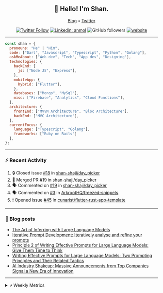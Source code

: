 <h2 align="center">👋 Hello! I'm Shan.</h2>
<p align="center">
  <a href="https://medium.com/feed/@shan-shaji">Blog</a> •
  <a href="https://twitter.com/intent/follow?screen_name=shan__shaji">Twitter</a>
</p>

<p align="center"><a href="https://twitter.com/intent/follow?screen_name=shan__shaji"><img src="https://img.shields.io/twitter/follow/shan__shaji?style=flat" alt="Twitter Follow"></a>
<a href="https://www.linkedin.com/in/shan-shaji/"><img src="https://img.shields.io/badge/shan-shaji?style=flat-square&amp;logo=Linkedin&amp;logoColor=white&amp;link=https://www.linkedin.com/in/shan-shaji/" alt="Linkedin: anmol"></a>
<img src="https://img.shields.io/github/followers/shan-shaji?label=Follow&amp;style=social" alt="GitHub followers">
<a href="http://shan-shaji.github.io/"><img src="https://img.shields.io/badge/Website-46a2f1.svg?&amp;style=flat-square&amp;logo=Google-Chrome&amp;logoColor=white&amp;link=http://shan-shaji.github.io/" alt="website"></a></p>

<hr>

```javascript
const shan = {
  pronouns: "He" | "Him",
  code: ["Dart", "Javascript", "Typescript", "Python", "Golang"],
  askMeAbout: ["Web dev", "Tech", "App dev", "Designing"],
  technologies: {
    backEnd: {
      js: ["Node JS", "Express"],
    },
    mobileApp: {
      hybrid: ["Flutter"],
    },
    databases: ["Mongo", "MySql"],
    misc: ["Firebase", "Analytics", "Cloud Functions"],
  },
  architecture: {
    frontEnd: ["MVVM Architecture", "Bloc Architecture"],
    backEnd: ["MVC Architecture"],
  },
  currentFocus: {
    language: ["Typescript", "Golang"],
    frameworks: ["Ruby on Rails"]
  },
};
```

---

### ⚡ Recent Activity

<!--START_SECTION:activity-->
1. 🔒 Closed issue [#18](https://github.com/shan-shaji/day_picker/issues/18) in [shan-shaji/day_picker](https://github.com/shan-shaji/day_picker)
2. 🎉 Merged PR [#19](https://github.com/shan-shaji/day_picker/pull/19) in [shan-shaji/day_picker](https://github.com/shan-shaji/day_picker)
3. 🗣 Commented on [#19](https://github.com/shan-shaji/day_picker/pull/19#issuecomment-1634430153) in [shan-shaji/day_picker](https://github.com/shan-shaji/day_picker)
4. 🗣 Commented on [#3](https://github.com/ArkrootHQ/freezed-snippets/issues/3#issuecomment-1592487551) in [ArkrootHQ/freezed-snippets](https://github.com/ArkrootHQ/freezed-snippets)
5. ❗ Opened issue [#45](https://github.com/cunarist/flutter-rust-app-template/issues/45) in [cunarist/flutter-rust-app-template](https://github.com/cunarist/flutter-rust-app-template)
<!--END_SECTION:activity-->

---

### 📕 Blog posts

<!-- BLOG-POST-LIST:START -->
- [The Art of Inferring with Large Language Models](https://dev.to/arkroot/the-art-of-inferring-with-large-language-models-243m)
- [Iterative Prompt Development: Iteratively analyse and refine your prompts](https://dev.to/arkroot/iterative-prompt-development-iteratively-analyse-and-refine-your-prompts-3ibl)
- [Principle 2 of Writing Effective Prompts for Large Language Models: Give Them Time to Think](https://dev.to/arkroot/principle-2-of-writing-effective-prompts-for-large-language-models-give-them-time-to-think-25j3)
- [Writing Effective Prompts for Large Language Models: Two Prompting Principles and Their Related Tactics](https://dev.to/arkroot/writing-effective-prompts-for-large-language-models-two-prompting-principles-and-their-related-tactics-151a)
- [AI Industry Shakeup: Massive Announcements from Top Companies Signal a New Era of Innovation](https://dev.to/shanshaji/ai-industry-shakeup-massive-announcements-from-top-companies-signal-a-new-era-of-innovation-pj7)
<!-- BLOG-POST-LIST:END -->

<hr>
<details>
    <summary>⚡ Weekly Metrics</summary>
    <p>
    
<!--START_SECTION:waka-->
![Code Time](http://img.shields.io/badge/Code%20Time-2%2C402%20hrs%2035%20mins-blue)

![Profile Views](http://img.shields.io/badge/Profile%20Views-3-blue)

**🐱 My GitHub Data** 

> 📦 ? Used in GitHub's Storage 
 > 
> 🏆 449 Contributions in the Year 2023
 > 
> 💼 Opted to Hire
 > 
> 📜 139 Public Repositories 
 > 
> 🔑 0 Private Repositories 
 > 
**I'm a Night 🦉** 

```text
🌞 Morning                4967 commits        ███░░░░░░░░░░░░░░░░░░░░░░   12.32 % 
🌆 Daytime                11139 commits       ███████░░░░░░░░░░░░░░░░░░   27.63 % 
🌃 Evening                18040 commits       ███████████░░░░░░░░░░░░░░   44.74 % 
🌙 Night                  6175 commits        ████░░░░░░░░░░░░░░░░░░░░░   15.31 % 
```
📅 **I'm Most Productive on Thursday** 

```text
Monday                   5881 commits        ████░░░░░░░░░░░░░░░░░░░░░   14.59 % 
Tuesday                  6591 commits        ████░░░░░░░░░░░░░░░░░░░░░   16.35 % 
Wednesday                5057 commits        ███░░░░░░░░░░░░░░░░░░░░░░   12.54 % 
Thursday                 8298 commits        █████░░░░░░░░░░░░░░░░░░░░   20.58 % 
Friday                   7079 commits        ████░░░░░░░░░░░░░░░░░░░░░   17.56 % 
Saturday                 3639 commits        ██░░░░░░░░░░░░░░░░░░░░░░░   09.03 % 
Sunday                   3776 commits        ██░░░░░░░░░░░░░░░░░░░░░░░   09.36 % 
```


📊 **This Week I Spent My Time On** 

```text
🕑︎ Time Zone: Asia/Kolkata

💬 Programming Languages: 
Dart                     17 hrs 53 mins      ███████████░░░░░░░░░░░░░░   44.80 % 
TypeScript               10 hrs 45 mins      ███████░░░░░░░░░░░░░░░░░░   26.93 % 
Kotlin                   2 hrs 51 mins       ██░░░░░░░░░░░░░░░░░░░░░░░   07.14 % 
JavaScript               1 hr 38 mins        █░░░░░░░░░░░░░░░░░░░░░░░░   04.12 % 
Text                     1 hr 22 mins        █░░░░░░░░░░░░░░░░░░░░░░░░   03.44 % 

🔥 Editors: 
Android Studio           25 hrs 44 mins      ████████████████░░░░░░░░░   64.46 % 
VS Code                  14 hrs 11 mins      █████████░░░░░░░░░░░░░░░░   35.54 % 

🐱‍💻 Projects: 
turbo-flutter            25 hrs 44 mins      ████████████████░░░░░░░░░   64.45 % 
homeday-functions        12 hrs 4 mins       ████████░░░░░░░░░░░░░░░░░   30.22 % 
turbo                    2 hrs 2 mins        █░░░░░░░░░░░░░░░░░░░░░░░░   05.10 % 
post-it                  5 mins              ░░░░░░░░░░░░░░░░░░░░░░░░░   00.22 % 
3.7.12                   0 secs              ░░░░░░░░░░░░░░░░░░░░░░░░░   00.02 % 

💻 Operating System: 
Mac                      39 hrs 51 mins      █████████████████████████   99.78 % 
Linux                    5 mins              ░░░░░░░░░░░░░░░░░░░░░░░░░   00.22 % 
```

**I Mostly Code in Dart** 

```text
Dart                     54 repos            ███████████░░░░░░░░░░░░░░   45.76 % 
TypeScript               5 repos             █░░░░░░░░░░░░░░░░░░░░░░░░   04.24 % 
Python                   5 repos             █░░░░░░░░░░░░░░░░░░░░░░░░   04.24 % 
Ruby                     3 repos             █░░░░░░░░░░░░░░░░░░░░░░░░   02.54 % 
Shell                    1 repo              ░░░░░░░░░░░░░░░░░░░░░░░░░   00.85 % 
```




 Last Updated on 20/07/2023 18:51:30 UTC
<!--END_SECTION:waka-->

</p>
 </details>
